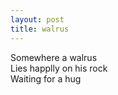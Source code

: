 ```yaml
---
layout: post
title: walrus
---
```


Somewhere a walrus<br/>
Lies happlly on his rock<br/>
Waiting for a hug
